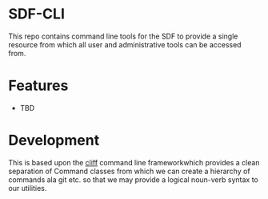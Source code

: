 # SDF-CLI

This repo contains command line tools for the SDF to provide a single resource from which all user and administrative tools can be accessed from.

# Features

- TBD



# Development

This is based upon the [cliff](https://docs.openstack.org/cliff/latest/index.html) command line frameworkwhich provides a clean separation of Command classes from which we can create a hierarchy of commands ala git etc. so that we may provide a logical noun-verb syntax to our utilities.

